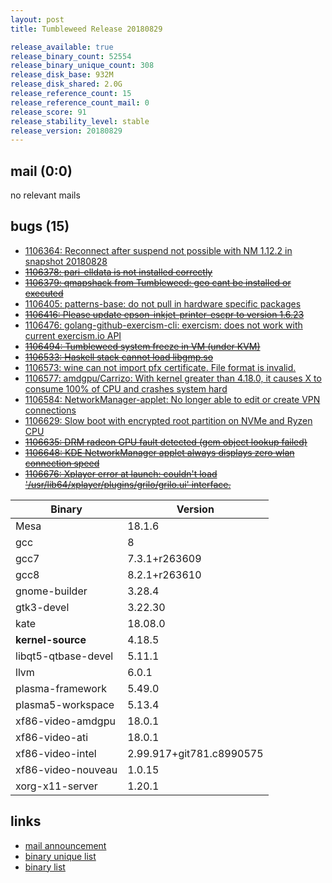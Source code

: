 ```yaml
---
layout: post
title: Tumbleweed Release 20180829

release_available: true
release_binary_count: 52554
release_binary_unique_count: 308
release_disk_base: 932M
release_disk_shared: 2.0G
release_reference_count: 15
release_reference_count_mail: 0
release_score: 91
release_stability_level: stable
release_version: 20180829
---
```


## mail (0:0)

no relevant mails

## bugs (15)

<!--more-->

- [1106364: Reconnect after suspend not possible with NM 1.12.2 in snapshot 20180828](https://bugzilla.opensuse.org/show_bug.cgi?id=1106364)
- ~~[1106378: pari-elldata is not installed correctly](https://bugzilla.opensuse.org/show_bug.cgi?id=1106378)~~
- ~~[1106379: qmapshack from Tumbleweed: geo cant be installed or executed](https://bugzilla.opensuse.org/show_bug.cgi?id=1106379)~~
- [1106405: patterns-base: do not pull in hardware specific packages](https://bugzilla.opensuse.org/show_bug.cgi?id=1106405)
- ~~[1106416: Please update epson-inkjet-printer-escpr to version 1.6.23](https://bugzilla.opensuse.org/show_bug.cgi?id=1106416)~~
- [1106476: golang-github-exercism-cli: exercism: does not work with current exercism.io API](https://bugzilla.opensuse.org/show_bug.cgi?id=1106476)
- ~~[1106494: Tumbleweed system freeze in VM (under KVM)](https://bugzilla.opensuse.org/show_bug.cgi?id=1106494)~~
- ~~[1106533: Haskell stack cannot load libgmp.so](https://bugzilla.opensuse.org/show_bug.cgi?id=1106533)~~
- [1106573: wine can not import pfx certificate. File format is invalid.](https://bugzilla.opensuse.org/show_bug.cgi?id=1106573)
- [1106577: amdgpu/Carrizo: With kernel greater than 4.18.0, it causes X to consume 100% of CPU and crashes system hard](https://bugzilla.opensuse.org/show_bug.cgi?id=1106577)
- [1106584: NetworkManager-applet: No longer able to edit or create VPN connections](https://bugzilla.opensuse.org/show_bug.cgi?id=1106584)
- [1106629: Slow boot with encrypted root partition on NVMe and Ryzen CPU](https://bugzilla.opensuse.org/show_bug.cgi?id=1106629)
- ~~[1106635: DRM radeon GPU fault detected (gem object lookup failed)](https://bugzilla.opensuse.org/show_bug.cgi?id=1106635)~~
- ~~[1106648: KDE NetworkManager applet always displays zero wlan connection speed](https://bugzilla.opensuse.org/show_bug.cgi?id=1106648)~~
- ~~[1106676: Xplayer error at launch: couldn't load '/usr/lib64/xplayer/plugins/grilo/grilo.ui' interface.](https://bugzilla.opensuse.org/show_bug.cgi?id=1106676)~~

Binary | Version
--- | ---
Mesa | 18.1.6
gcc | 8
gcc7 | 7.3.1+r263609
gcc8 | 8.2.1+r263610
gnome-builder | 3.28.4
gtk3-devel | 3.22.30
kate | 18.08.0
**kernel-source** | 4.18.5
libqt5-qtbase-devel | 5.11.1
llvm | 6.0.1
plasma-framework | 5.49.0
plasma5-workspace | 5.13.4
xf86-video-amdgpu | 18.0.1
xf86-video-ati | 18.0.1
xf86-video-intel | 2.99.917+git781.c8990575
xf86-video-nouveau | 1.0.15
xorg-x11-server | 1.20.1

## links

- [mail announcement](https://lists.opensuse.org/opensuse-factory/2018-08/msg00358.html)
- [binary unique list](http://download.tumbleweed.boombatower.com/20180829/rpm.unique.list)
- [binary list](http://download.tumbleweed.boombatower.com/20180829/rpm.list)
